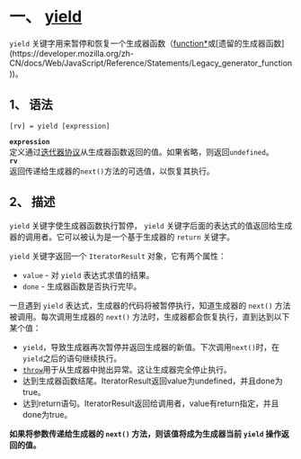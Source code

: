 # 一、 [yield](https://developer.mozilla.org/zh-CN/docs/Web/JavaScript/Reference/Operators/yield)
`yield` 关键字用来暂停和恢复一个生成器函数（[function*](https://developer.mozilla.org/zh-CN/docs/Web/JavaScript/Reference/Statements/function*)或[遗留的生成器函数](https://developer.mozilla.org/zh-CN/docs/Web/JavaScript/Reference/Statements/Legacy_generator_function))。  
## 1、 语法
```
[rv] = yield [expression]
```
**`expression`**  
定义通过[迭代器协议](https://developer.mozilla.org/zh-CN/docs/Web/JavaScript/Reference/Iteration_protocols#iterator)从生成器函数返回的值。如果省略，则返回`undefined`。  
**`rv`**  
返回传递给生成器的`next()`方法的可选值，以恢复其执行。  

## 2、 描述
`yield` 关键字使生成器函数执行暂停， `yield` 关键字后面的表达式的值返回给生成器的调用者。它可以被认为是一个基于生成器的 `return` 关键字。  

`yield` 关键字返回一个 `IteratorResult` 对象，它有两个属性：  
* `value` - 对 `yield` 表达式求值的结果。
* `done` - 生成器函数是否执行完毕。

一旦遇到 `yield` 表达式，生成器的代码将被暂停执行，知道生成器的 `next()` 方法被调用。每次调用生成器的 `next()` 方法时，生成器都会恢复执行，直到达到以下某个值：  
* `yield`，导致生成器再次暂停并返回生成器的新值。下次调用`next()`时，在`yield`之后的语句继续执行。
* [`throw`](https://developer.mozilla.org/zh-CN/docs/Web/JavaScript/Reference/Statements/throw)用于从生成器中抛出异常。这让生成器完全停止执行。
* 达到生成器函数结尾。IteratorResult返回value为undefined，并且done为true。
* 达到return语句。IteratorResult返回给调用者，value有return指定，并且done为true。

**如果将参数传递给生成器的 `next()` 方法，则该值将成为生成器当前 `yield` 操作返回的值。**  
